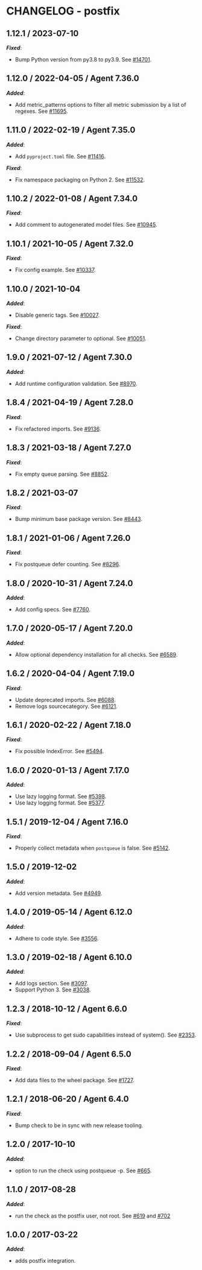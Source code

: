 # CHANGELOG - postfix

## 1.12.1 / 2023-07-10

***Fixed***:

* Bump Python version from py3.8 to py3.9. See [#14701](https://github.com/DataDog/integrations-core/pull/14701).

## 1.12.0 / 2022-04-05 / Agent 7.36.0

***Added***:

* Add metric_patterns options to filter all metric submission by a list of regexes. See [#11695](https://github.com/DataDog/integrations-core/pull/11695).

## 1.11.0 / 2022-02-19 / Agent 7.35.0

***Added***:

* Add `pyproject.toml` file. See [#11416](https://github.com/DataDog/integrations-core/pull/11416).

***Fixed***:

* Fix namespace packaging on Python 2. See [#11532](https://github.com/DataDog/integrations-core/pull/11532).

## 1.10.2 / 2022-01-08 / Agent 7.34.0

***Fixed***:

* Add comment to autogenerated model files. See [#10945](https://github.com/DataDog/integrations-core/pull/10945).

## 1.10.1 / 2021-10-05 / Agent 7.32.0

***Fixed***:

* Fix config example. See [#10337](https://github.com/DataDog/integrations-core/pull/10337).

## 1.10.0 / 2021-10-04

***Added***:

* Disable generic tags. See [#10027](https://github.com/DataDog/integrations-core/pull/10027).

***Fixed***:

* Change directory parameter to optional. See [#10051](https://github.com/DataDog/integrations-core/pull/10051).

## 1.9.0 / 2021-07-12 / Agent 7.30.0

***Added***:

* Add runtime configuration validation. See [#8970](https://github.com/DataDog/integrations-core/pull/8970).

## 1.8.4 / 2021-04-19 / Agent 7.28.0

***Fixed***:

* Fix refactored imports. See [#9136](https://github.com/DataDog/integrations-core/pull/9136).

## 1.8.3 / 2021-03-18 / Agent 7.27.0

***Fixed***:

* Fix empty queue parsing. See [#8852](https://github.com/DataDog/integrations-core/pull/8852).

## 1.8.2 / 2021-03-07

***Fixed***:

* Bump minimum base package version. See [#8443](https://github.com/DataDog/integrations-core/pull/8443).

## 1.8.1 / 2021-01-06 / Agent 7.26.0

***Fixed***:

* Fix postqueue defer counting. See [#8296](https://github.com/DataDog/integrations-core/pull/8296).

## 1.8.0 / 2020-10-31 / Agent 7.24.0

***Added***:

* Add config specs. See [#7760](https://github.com/DataDog/integrations-core/pull/7760).

## 1.7.0 / 2020-05-17 / Agent 7.20.0

***Added***:

* Allow optional dependency installation for all checks. See [#6589](https://github.com/DataDog/integrations-core/pull/6589).

## 1.6.2 / 2020-04-04 / Agent 7.19.0

***Fixed***:

* Update deprecated imports. See [#6088](https://github.com/DataDog/integrations-core/pull/6088).
* Remove logs sourcecategory. See [#6121](https://github.com/DataDog/integrations-core/pull/6121).

## 1.6.1 / 2020-02-22 / Agent 7.18.0

***Fixed***:

* Fix possible IndexError. See [#5494](https://github.com/DataDog/integrations-core/pull/5494).

## 1.6.0 / 2020-01-13 / Agent 7.17.0

***Added***:

* Use lazy logging format. See [#5398](https://github.com/DataDog/integrations-core/pull/5398).
* Use lazy logging format. See [#5377](https://github.com/DataDog/integrations-core/pull/5377).

## 1.5.1 / 2019-12-04 / Agent 7.16.0

***Fixed***:

* Properly collect metadata when `postqueue` is false. See [#5142](https://github.com/DataDog/integrations-core/pull/5142).

## 1.5.0 / 2019-12-02

***Added***:

* Add version metadata. See [#4949](https://github.com/DataDog/integrations-core/pull/4949).

## 1.4.0 / 2019-05-14 / Agent 6.12.0

***Added***:

* Adhere to code style. See [#3556](https://github.com/DataDog/integrations-core/pull/3556).

## 1.3.0 / 2019-02-18 / Agent 6.10.0

***Added***:

* Add logs section. See [#3097](https://github.com/DataDog/integrations-core/pull/3097).
* Support Python 3. See [#3038](https://github.com/DataDog/integrations-core/pull/3038).

## 1.2.3 / 2018-10-12 / Agent 6.6.0

***Fixed***:

* Use subprocess to get sudo capabilities instead of system(). See [#2353](https://github.com/DataDog/integrations-core/pull/2353).

## 1.2.2 / 2018-09-04 / Agent 6.5.0

***Fixed***:

* Add data files to the wheel package. See [#1727](https://github.com/DataDog/integrations-core/pull/1727).

## 1.2.1 / 2018-06-20 / Agent 6.4.0

***Fixed***:

* Bump check to be in sync with new release tooling.

## 1.2.0 / 2017-10-10

***Added***:

* option to run the check using postqueue -p. See [#665](https://github.com/DataDog/integrations-core/issues/665).

## 1.1.0 / 2017-08-28

***Added***:

* run the check as the postfix user, not root. See [#619](https://github.com/DataDog/integrations-core/issues/619) and [#702](https://github.com/DataDog/integrations-core/issues/702)

## 1.0.0 / 2017-03-22

***Added***:

* adds postfix integration.
